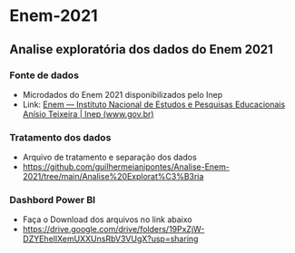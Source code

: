# Enem-2021
 ## Analise exploratória dos dados do Enem 2021
 

### Fonte de dados
 - Microdados do Enem 2021 disponibilizados pelo Inep
 - Link: [Enem — Instituto Nacional de Estudos e Pesquisas Educacionais Anísio Teixeira | Inep (www.gov.br)](https://www.gov.br/inep/pt-br/acesso-a-informacao/dados-abertos/microdados/enem)
 
### Tratamento dos dados
 - Arquivo de tratamento e separação dos dados
 - https://github.com/guilhermeianipontes/Analise-Enem-2021/tree/main/Analise%20Explorat%C3%B3ria

### Dashbord Power BI

 - Faça o Download dos arquivos no link abaixo
 - https://drive.google.com/drive/folders/19PxZjW-DZYEheIlXemUXXUnsRbV3VUgX?usp=sharing
 
